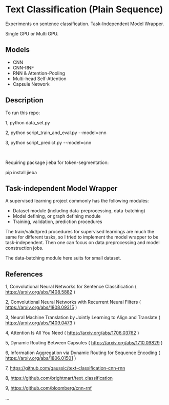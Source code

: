 # Text Classification (Plain Sequence)

Experiments on sentence classification. Task-Independent Model Wrapper. 

Single GPU or Multi GPU.


## Models

* CNN
* CNN-RNF
* RNN & Attention-Pooling
* Multi-head Self-Attention
* Capsule Network

## Description

To run this repo:

1, python data_set.py

2, python script_train_and_eval.py --model=cnn

3, python script_predict.py --model=cnn

</br>

Requiring package jieba for token-segmentation:

pip install jieba


## Task-independent Model Wrapper

A supervised learning project commonly has the following modules:

* Dataset module (including data-preprocessing, data-batching)
* Model defining, or graph defining module
* Training, validation, prediction procedures

The train/valid/pred procedures for supervised learnings are much the same for different tasks, so I tried to implement the model wrapper to be task-independent. Then one can focus on data preprocessing and model construction jobs.

The data-batching module here suits for small dataset. 


## References

1, Convolutional Neural Networks for Sentence Classification ( https://arxiv.org/abs/1408.5882 )

2, Convolutional Neural Networks with Recurrent Neural Filters ( https://arxiv.org/abs/1808.09315 )

3, Neural Machine Translation by Jointly Learning to Align and Translate ( https://arxiv.org/abs/1409.0473 )

4, Attention Is All You Need ( https://arxiv.org/abs/1706.03762 )

5, Dynamic Routing Between Capsules ( https://arxiv.org/abs/1710.09829 )

6, Information Aggregation via Dynamic Routing for Sequence Encoding ( https://arxiv.org/abs/1806.01501 )

7, https://github.com/gaussic/text-classification-cnn-rnn

8, https://github.com/brightmart/text_classification

9, https://github.com/bloomberg/cnn-rnf

...


